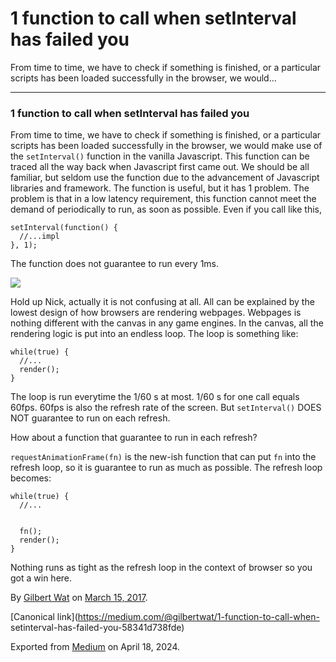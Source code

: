 # 1 function to call when setInterval has failed you

From time to time, we have to check if something is finished, or a particular
scripts has been loaded successfully in the browser, we would…

* * *

### 1 function to call when setInterval has failed you

From time to time, we have to check if something is finished, or a particular
scripts has been loaded successfully in the browser, we would make use of the
`setInterval()` function in the vanilla Javascript. This function can be
traced all the way back when Javascript first came out. We should be all
familiar, but seldom use the function due to the advancement of Javascript
libraries and framework. The function is useful, but it has 1 problem. The
problem is that in a low latency requirement, this function cannot meet the
demand of periodically to run, as soon as possible. Even if you call like
this,

    
    
    setInterval(function() {   
      //...impl  
    }, 1);

The function does not guarantee to run every 1ms.

![](https://cdn-images-1.medium.com/max/800/1*ohn56c6UpAmtXJIa9O4y3w.jpeg)

Hold up Nick, actually it is not confusing at all. All can be explained by the
lowest design of how browsers are rendering webpages. Webpages is nothing
different with the canvas in any game engines. In the canvas, all the
rendering logic is put into an endless loop. The loop is something like:

    
    
    while(true) {  
      //...  
      render();  
    }

The loop is run everytime the 1/60 s at most. 1/60 s for one call equals
60fps. 60fps is also the refresh rate of the screen. But `setInterval()` DOES
NOT guarantee to run on each refresh.

How about a function that guarantee to run in each refresh?

`requestAnimationFrame(fn)` is the new-ish function that can put `fn` into the
refresh loop, so it is guarantee to run as much as possible. The refresh loop
becomes:

    
    
    while(true) {  
      //...
    
    
      fn();  
      render();  
    }

Nothing runs as tight as the refresh loop in the context of browser so you got
a win here.

By [Gilbert Wat](https://medium.com/@gilbertwat) on [March 15,
2017](https://medium.com/p/58341d738fde).

[Canonical link](https://medium.com/@gilbertwat/1-function-to-call-when-
setinterval-has-failed-you-58341d738fde)

Exported from [Medium](https://medium.com) on April 18, 2024.


